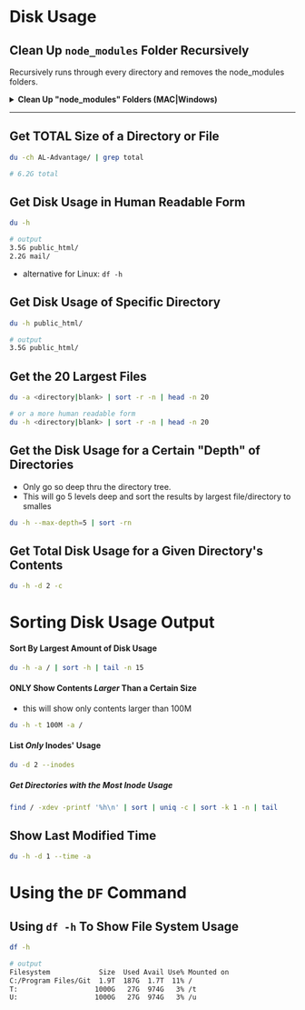 # Disk Usage

## Clean Up ```node_modules``` Folder Recursively
Recursively runs through every directory and removes the node_modules folders.

<details>
  <summary>
    <b>Clean Up "node_modules" Folders (MAC|Windows)</b>
  </summary>

**MAC**

```bash
# First List ALL Folders that contain "node_modules"
find . -name "node_modules" -type d -prune -print | xargs du -chs

# Find ALL "node_modules" folders that HAVE NOT been touched for 30 days
find . -name "node_modules" -type d -prune -print -mtime +30 | xargs du -chs


##### DELETE EVERY "node_modules" FOLDER #####
find . -name "node_modules" -type d -prune -exec rm -rf '{}' +
```

**Windows**

```bash
# Removes/Deletes ALL "node_modules" 
FOR /d /r . %d in (node_modules) DO @IF EXIST "%d" rm -rf "%d"
```

**PowerShell**

```powershell
Get-ChildItem -Path "." -Include "node_modules" -Recurse -Directory | Remove-Item -Recurse -Force
```

</details>

---

## Get TOTAL Size of a Directory or File
```bash
du -ch AL-Advantage/ | grep total

# 6.2G total
```

## Get Disk Usage in Human Readable Form
```bash
du -h

# output
3.5G public_html/
2.2G mail/
```
- alternative for Linux: ```df -h```

## Get Disk Usage of Specific Directory
```bash
du -h public_html/

# output
3.5G public_html/
```

## Get the 20 Largest Files
```bash
du -a <directory|blank> | sort -r -n | head -n 20

# or a more human readable form
du -h <directory|blank> | sort -r -n | head -n 20
```

## Get the Disk Usage for a Certain "Depth" of Directories
- Only go so deep thru the directory tree.
- This will go 5 levels deep and sort the results by largest file/directory to smalles
```bash
du -h --max-depth=5 | sort -rn
```

## Get Total Disk Usage for a Given Directory's Contents
```bash
du -h -d 2 -c
```

# Sorting Disk Usage Output

#### __Sort By Largest Amount of Disk Usage__
```bash
du -h -a / | sort -h | tail -n 15
```
#### __ONLY Show Contents *Larger* Than a Certain Size__
- this will show only contents larger than 100M
```bash
du -h -t 100M -a /
```

#### __List *Only* Inodes' Usage__
```bash
du -d 2 --inodes
```
##### Get Directories with the *Most* Inode Usage
```bash
find / -xdev -printf '%h\n' | sort | uniq -c | sort -k 1 -n | tail
```

## Show Last Modified Time
```bash
du -h -d 1 --time -a
```

# Using the ```DF``` Command

## Using ```df -h``` To Show File System Usage
```bash
df -h

# output
Filesystem            Size  Used Avail Use% Mounted on
C:/Program Files/Git  1.9T  187G  1.7T  11% /
T:                   1000G   27G  974G   3% /t
U:                   1000G   27G  974G   3% /u
```
